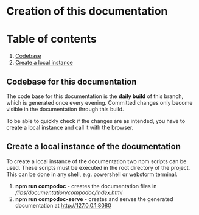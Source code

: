 # **Creation of this documentation**

# Table of contents
1. [Codebase](#codebase)
2. [Create a local instance](#local)

## <a name="codebase"></a>Codebase for this documentation
The code base for this documentation is the **daily build** of this branch, which is generated once every evening.
Committed changes only become visible in the documentation through this build.

To be able to quickly check if the changes are as intended, you have to create a local instance and call it with the browser.

## <a name="local"></a>Create a local instance of the documentation
To create a local instance of the documentation two npm scripts can be used. These scripts must be executed in the root directory of the project. This can be done in any shell, e.g. powershell or webstorm terminal.

1. **npm run compodoc** - creates the documentation files in */libs/documentation/compodoc/index.html*
2. **npm run compodoc-serve** - creates and serves the generated documentation at http://127.0.0.1:8080
